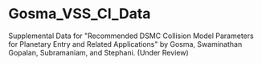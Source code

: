 # Gosma_VSS_CI_Data

Supplemental Data for "Recommended DSMC Collision Model Parameters for Planetary Entry and Related
Applications" by Gosma, Swaminathan Gopalan, Subramaniam, and Stephani. (Under Review)
